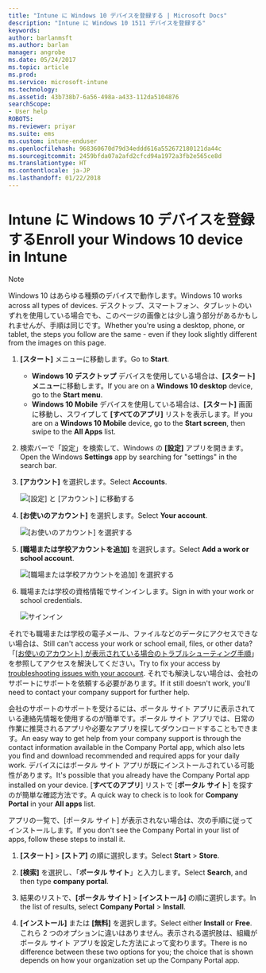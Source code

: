 ```yaml
---
title: "Intune に Windows 10 デバイスを登録する | Microsoft Docs"
description: "Intune に Windows 10 1511 デバイスを登録する"
keywords: 
author: barlanmsft
ms.author: barlan
manager: angrobe
ms.date: 05/24/2017
ms.topic: article
ms.prod: 
ms.service: microsoft-intune
ms.technology: 
ms.assetid: 43b738b7-6a56-498a-a433-112da5104876
searchScope:
- User help
ROBOTS: 
ms.reviewer: priyar
ms.suite: ems
ms.custom: intune-enduser
ms.openlocfilehash: 968360670d79d34eddd616a552672180121da44c
ms.sourcegitcommit: 2459bfda07a2afd2cfcd94a1972a3fb2e565ce8d
ms.translationtype: HT
ms.contentlocale: ja-JP
ms.lasthandoff: 01/22/2018
---
```

# <a name="enroll-your-windows-10-device-in-intune"></a><span data-ttu-id="597eb-103">Intune に Windows 10 デバイスを登録する</span><span class="sxs-lookup"><span data-stu-id="597eb-103">Enroll your Windows 10 device in Intune</span></span>

  > [!NOTE]
  > <span data-ttu-id="597eb-104">Windows 10 はあらゆる種類のデバイスで動作します。</span><span class="sxs-lookup"><span data-stu-id="597eb-104">Windows 10 works across all types of devices.</span></span> <span data-ttu-id="597eb-105">デスクトップ、スマートフォン、タブレットのいずれを使用している場合でも、このページの画像とは少し違う部分があるかもしれませんが、手順は同じです。</span><span class="sxs-lookup"><span data-stu-id="597eb-105">Whether you're using a desktop, phone, or tablet, the steps you follow are the same - even if they look slightly different from the images on this page.</span></span>

1. <span data-ttu-id="597eb-106">**[スタート]** メニューに移動します。</span><span class="sxs-lookup"><span data-stu-id="597eb-106">Go to **Start**.</span></span>

   - <span data-ttu-id="597eb-107">**Windows 10 デスクトップ** デバイスを使用している場合は、**[スタート] メニュー**に移動します。</span><span class="sxs-lookup"><span data-stu-id="597eb-107">If you are on a **Windows 10 desktop** device, go to the **Start menu**.</span></span>
   - <span data-ttu-id="597eb-108">**Windows 10 Mobile** デバイスを使用している場合は、**[スタート]** 画面に移動し、スワイプして **[すべてのアプリ]** リストを表示します。</span><span class="sxs-lookup"><span data-stu-id="597eb-108">If you are on a **Windows 10 Mobile** device, go to the **Start screen**, then swipe to the **All Apps** list.</span></span>

2. <span data-ttu-id="597eb-109">検索バーで「設定」を検索して、Windows の **[設定]** アプリを開きます。</span><span class="sxs-lookup"><span data-stu-id="597eb-109">Open the Windows **Settings** app by searching for "settings" in the search bar.</span></span>

3. <span data-ttu-id="597eb-110">**[アカウント]** を選択します。</span><span class="sxs-lookup"><span data-stu-id="597eb-110">Select **Accounts**.</span></span>

    ![[設定] と [アカウント] に移動する](./media/W10-enroll-1-settings-accounts.png)

4. <span data-ttu-id="597eb-112">**[お使いのアカウント]** を選択します。</span><span class="sxs-lookup"><span data-stu-id="597eb-112">Select **Your account**.</span></span>

    ![[お使いのアカウント] を選択する](./media/W10-enroll-2-accounts-your-account.png)

5. <span data-ttu-id="597eb-114">**[職場または学校アカウントを追加]** を選択します。</span><span class="sxs-lookup"><span data-stu-id="597eb-114">Select **Add a work or school account**.</span></span>

    ![[職場または学校アカウントを追加] を選択する](./media/w10-enroll-3-add-work-school-acct.png)

6. <span data-ttu-id="597eb-116">職場または学校の資格情報でサインインします。</span><span class="sxs-lookup"><span data-stu-id="597eb-116">Sign in with your work or school credentials.</span></span>

    ![サインイン](./media/W10-enroll-4-sign-in.png)

<span data-ttu-id="597eb-118">それでも職場または学校の電子メール、ファイルなどのデータにアクセスできない場合は、</span><span class="sxs-lookup"><span data-stu-id="597eb-118">Still can't access your work or school email, files, or other data?</span></span> <span data-ttu-id="597eb-119">「[[お使いのアカウント] が表示されている場合のトラブルシューティング手順](troubleshoot-your-windows-10-device-windows.md#troubleshooting-steps-to-follow-if-you-see-your-account)」を参照してアクセスを解決してください。</span><span class="sxs-lookup"><span data-stu-id="597eb-119">Try to fix your access by [troubleshooting issues with your account](troubleshoot-your-windows-10-device-windows.md#troubleshooting-steps-to-follow-if-you-see-your-account).</span></span> <span data-ttu-id="597eb-120">それでも解決しない場合は、会社のサポートにサポートを依頼する必要があります。</span><span class="sxs-lookup"><span data-stu-id="597eb-120">If it still doesn't work, you'll need to contact your company support for further help.</span></span>

<span data-ttu-id="597eb-121">会社のサポートのサポートを受けるには、ポータル サイト アプリに表示されている連絡先情報を使用するのが簡単です。ポータル サイト アプリでは、日常の作業に推奨されるアプリや必要なアプリを探してダウンロードすることもできます。</span><span class="sxs-lookup"><span data-stu-id="597eb-121">An easy way to get help from your company support is through the contact information available in the Company Portal app, which also lets you find and download recommended and required apps for your daily work.</span></span> <span data-ttu-id="597eb-122">デバイスにはポータル サイト アプリが既にインストールされている可能性があります。</span><span class="sxs-lookup"><span data-stu-id="597eb-122">It's possible that you already have the Company Portal app installed on your device.</span></span> <span data-ttu-id="597eb-123">[__すべてのアプリ__] リストで [__ポータル サイト__] を探すのが簡単な確認方法です。</span><span class="sxs-lookup"><span data-stu-id="597eb-123">A quick way to check is to look for __Company Portal__ in your __All apps__ list.</span></span>

<span data-ttu-id="597eb-124">アプリの一覧で、[ポータル サイト] が表示されない場合は、次の手順に従ってインストールします。</span><span class="sxs-lookup"><span data-stu-id="597eb-124">If you don't see the Company Portal in your list of apps, follow these steps to install it.</span></span>

1. <span data-ttu-id="597eb-125">**[スタート]** > **[ストア]** の順に選択します。</span><span class="sxs-lookup"><span data-stu-id="597eb-125">Select **Start** > **Store**.</span></span>

2. <span data-ttu-id="597eb-126">**[検索]** を選択し、「**ポータル サイト**」と入力します。</span><span class="sxs-lookup"><span data-stu-id="597eb-126">Select **Search**, and then type **company portal**.</span></span>

3. <span data-ttu-id="597eb-127">結果のリストで、**[ポータル サイト]** > **[インストール]** の順に選択します。</span><span class="sxs-lookup"><span data-stu-id="597eb-127">In the list of results, select **Company Portal** > **Install**.</span></span>

4. <span data-ttu-id="597eb-128">**[インストール]** または **[無料]** を選択します。</span><span class="sxs-lookup"><span data-stu-id="597eb-128">Select either **Install** or **Free**.</span></span> <span data-ttu-id="597eb-129">これら 2 つのオプションに違いはありません。表示される選択肢は、組織がポータル サイト アプリを設定した方法によって変わります。</span><span class="sxs-lookup"><span data-stu-id="597eb-129">There is no difference between these two options for you; the choice that is shown depends on how your organization set up the Company Portal app.</span></span>
